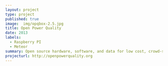 ```yaml
---
layout: project
type: project
published: true
image:  img/opqbox-2.5.jpg
title: Open Power Quality
date: 2013
labels:
  - Raspberry PI
  - Meteor
summary: Open source hardware, software, and data for low cost, crowd-sourced power quality monitoring, storage, and analysis.
projecturl: http://openpowerquality.org
---
```

